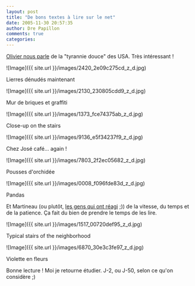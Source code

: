```yaml
---
layout: post
title: "De bons textes à lire sur le net"
date: 2005-11-30 20:57:35
author: Dre Papillon
comments: true
categories: 
---
```



[Olivier nous parle](http://www.carnetsdimages.org/index.php?p=7&pb=637&debut=0) de la "tyrannie douce" des USA.  Très intéressant !


![Image]({{ site.url }}/images/2420_2e09c275cd_z_d.jpg)
<div class="photoattrib">Lierres dénudés maintenant</div>

![Image]({{ site.url }}/images/2130_230805cdd9_z_d.jpg)
<div class="photoattrib">Mur de briques et graffiti</div>


![Image]({{ site.url }}/images/1373_fce74375ab_z_d.jpg)
<div class="photoattrib">Close-up on the stairs</div>

![Image]({{ site.url }}/images/9136_e5f34237f9_z_d.jpg)
<div class="photoattrib">Chez José café... again !</div>


![Image]({{ site.url }}/images/7803_2f2ec05682_z_d.jpg)
<div class="photoattrib">Pousses d'orchidée</div>

![Image]({{ site.url }}/images/0008_f096fde83d_z_d.jpg)
<div class="photoattrib">Pandas</div>



Et Martineau (ou plutôt, [les gens qui ont réagi](http://www.voir.ca/martineau/) ;)) de la vitesse, du temps et de la patience.  Ça fait du bien de prendre le temps de les lire.


![Image]({{ site.url }}/images/1517_00720def95_z_d.jpg)
<div class="photoattrib">Typical stairs of the neighborhood</div>

![Image]({{ site.url }}/images/6870_30e3c3fe97_z_d.jpg)
<div class="photoattrib">Violette en fleurs</div>



Bonne lecture !  Moi je retourne étudier.  J-2, ou J-50, selon ce qu'on considère ;)